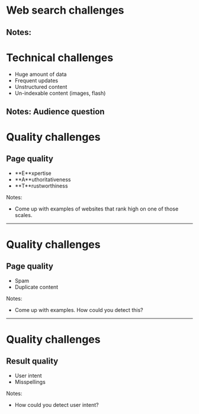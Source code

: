 # Web search challenges

Notes:
---

# Technical challenges

* Huge amount of data <!-- .element: class="fragment" data-fragment-index="" -->
* Frequent updates <!-- .element: class="fragment" data-fragment-index="" -->
* Unstructured content <!-- .element: class="fragment" data-fragment-index="" -->
* Un-indexable content (images, flash) <!-- .element: class="fragment" data-fragment-index="" -->

Notes: Audience question
---

# Quality challenges

## Page quality

* <!-- .element: class="fragment" -->**E**xpertise
* <!-- .element: class="fragment" -->**A**uthoritativeness
* <!-- .element: class="fragment" -->**T**rustworthiness

Notes:

* Come up with examples of websites that rank high on one of those scales.

---

# Quality challenges

## Page quality

* Spam <!-- .element: class="fragment" data-fragment-index="1" -->
* Duplicate content <!-- .element: class="fragment" data-fragment-index="2" -->

Notes:

* Come up with examples. How could you detect this?

---

# Quality challenges

## Result quality

* User intent <!-- .element: class="fragment" data-fragment-index="" -->
* Misspellings <!-- .element: class="fragment" data-fragment-index="" -->

Notes:

* How could you detect user intent?
